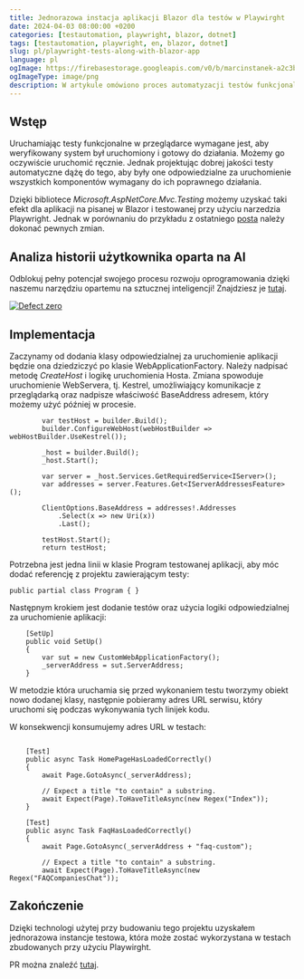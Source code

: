 ```yaml
---
title: Jednorazowa instacja aplikacji Blazor dla testów w Playwirght
date: 2024-04-03 08:00:00 +0200
categories: [testautomation, playwright, blazor, dotnet]
tags: [testautomation, playwright, en, blazor, dotnet]
slug: pl/playwright-tests-along-with-blazor-app 
language: pl 
ogImage: https://firebasestorage.googleapis.com/v0/b/marcinstanek-a2c3b.appspot.com/o/2024-04-03-playwright-tests-along-with-blazor-app%2F2024-04-03-playwright-tests-along-with-blazor-app.png?alt=media&token=05809de2-bd2a-4fca-b73e-8b92995cca29
ogImageType: image/png
description: W artykule omówiono proces automatyzacji testów funkcjonalnych aplikacji Blazor z wykorzystaniem biblioteki Microsoft.AspNetCore.Mvc.Testing oraz narzędzia Playwright. Autor przedstawia kroki implementacji, począwszy od konfiguracji klasy uruchamiającej aplikację, aż po napisanie testów sprawdzających poprawność działania strony głównej i sekcji FAQ.
---
```


## Wstęp
Uruchamiając testy funkcjonalne w przeglądarce wymagane jest, aby weryfikowany system był uruchomiony i gotowy do działania. 
Możemy go oczywiście uruchomić ręcznie. Jednak projektując dobrej jakości testy automatyczne dążę do tego, aby były one odpowiedzialne za uruchomienie wszystkich komponentów wymagany do ich poprawnego działania.

Dzięki bibliotece _Microsoft.AspNetCore.Mvc.Testing_ możemy uzyskać taki efekt dla aplikacji na pisanej w Blazor i testowanej przy użyciu narzedzia Playwright. 
Jednak w porównaniu do przykładu z ostatniego [posta](/integration-tests-dotnet) należy dokonać pewnych zmian.

## Analiza historii użytkownika oparta na AI

Odblokuj pełny potencjał swojego procesu rozwoju oprogramowania dzięki naszemu narzędziu opartemu na sztucznej inteligencji! Znajdziesz je [tutaj](https://defectzero.com/).

[![Defect zero](https://firebasestorage.googleapis.com/v0/b/marcinstanek-a2c3b.appspot.com/o/defect%20zero%2Fdefect-zero-min.png?alt=media&token=6ca28446-47df-4391-a5a7-a5d8ca7bd0e5)](https://defectzero.com/)

## Implementacja
Zaczynamy od dodania klasy odpowiedzialnej za uruchomienie aplikacji będzie ona dziedziczyć po klasie WebApplicationFactory. Należy nadpisać metodę _CreateHost_ i logikę uruchomienia Hosta. Zmiana spowoduje uruchomienie WebServera, tj. Kestrel, umożliwiający komunikacje z przeglądarką oraz nadpisze właściwość BaseAddress adresem, który możemy użyć później w procesie.

```
        var testHost = builder.Build();  
        builder.ConfigureWebHost(webHostBuilder => webHostBuilder.UseKestrel());

        _host = builder.Build();
        _host.Start();

        var server = _host.Services.GetRequiredService<IServer>();
        var addresses = server.Features.Get<IServerAddressesFeature>();

        ClientOptions.BaseAddress = addresses!.Addresses
            .Select(x => new Uri(x))
            .Last();

        testHost.Start();
        return testHost;
```

Potrzebna jest jedna linii w klasie Program testowanej aplikacji, aby móc dodać referencję z projektu zawierającym testy:

```
public partial class Program { }
```

Następnym krokiem jest dodanie testów oraz użycia logiki odpowiedzialnej za uruchomienie aplikacji:


```
    [SetUp]
    public void SetUp()
    {
        var sut = new CustomWebApplicationFactory();
        _serverAddress = sut.ServerAddress;
    }
```

W metodzie która uruchamia się przed wykonaniem testu tworzymy obiekt nowo dodanej klasy, następnie pobieramy adres URL serwisu, który uruchomi się podczas wykonywania tych linijek kodu.


W konsekwencji konsumujemy adres URL w testach:


```

    [Test]
    public async Task HomePageHasLoadedCorrectly()
    {
        await Page.GotoAsync(_serverAddress);

        // Expect a title "to contain" a substring.
        await Expect(Page).ToHaveTitleAsync(new Regex("Index"));
    }

    [Test]
    public async Task FaqHasLoadedCorrectly()
    {
        await Page.GotoAsync(_serverAddress + "faq-custom");

        // Expect a title "to contain" a substring.
        await Expect(Page).ToHaveTitleAsync(new Regex("FAQCompaniesChat"));
```

## Zakończenie

Dzięki technologi użytej przy budowaniu tego projektu uzyskałem jednorazowa instancje testowa, która może zostać wykorzystana w testach zbudowanych przy użyciu Playwirght.

PR można znaleźć [tutaj](https://github.com/12masta/FAQCompanies/pull/5/commits/438efde547a27049b4cef0a3c33c56c7e8df21e6).
